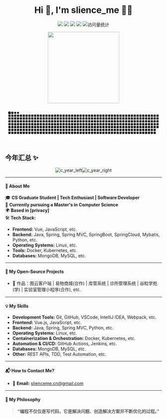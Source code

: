 <h1 align="center">Hi 👋, I'm slience_me 👨‍💻</h1>

<p align="center">
<a title="github" target="_blank" href="https://github.com/slience-me"><img src="https://img.shields.io/badge/dynamic/json?label=GitHub&suffix=%20followers&query=%24.data.totalSubs&url=https%3A%2F%2Fapi.spencerwoo.com%2Fsubstats%2F%3Fsource%3Dgithub%26queryKey%3Dslience-me&labelColor=282c34&color=353940&logo=github&longCache=true" ></a>
  <a href="https://slienceme.cn/"><img src="https://img.shields.io/badge/Website-主页-blu" /></a>
   <a href="https://blog.slienceme.cn/"><img src="https://img.shields.io/badge/Website-博客-blue" /></a>
   <a href="https://blog.csdn.net/slience_me/"><img src="https://img.shields.io/badge/CSDN-论坛-c32136" /></a>
   <img src="https://komarev.com/ghpvc/?username=slience-me&label=Views&color=0e75b6&style=flat" alt="访问量统计" />
</p>

<p align="center"><img height='230' width='230' src="https://oss.slienceme.cn/2025/_640_640.png"/> </p> 

<p align="center">
  <picture>
    <source media="(prefers-color-scheme: dark)" srcset="https://raw.githubusercontent.com/slience-me/slience-me/main/profile-snake-contrib/github-contribution-grid-snake-dark.svg">
    <source media="(prefers-color-scheme: light)" srcset="https://raw.githubusercontent.com/slience-me/slience-me/main/profile-snake-contrib/github-contribution-grid-snake.svg">
    <img alt="github-snake" src="https://raw.githubusercontent.com/slience-me/slience-me/main/profile-snake-contrib/github-contribution-grid-snake.svg">
  </picture>
</p>

## 今年汇总 ✨

<p align="center">
  <img alt="c_year_left" height="137px" src="https://github-readme-stats.vercel.app/api?username=slience-me&hide_title=true&hide_border=true&show_icons=true&在clude_all_commits=true&line_height=21&bg_color=0,EC6C6C,FFD479,FFFC79,73FA79&theme=graywhite&locale=cn" /><img alt="c_year_right" height="137px" src="https://github-readme-stats.vercel.app/api/top-langs/?username=slience-me&hide_title=true&hide_border=true&layout=compact&bg_color=0,73FA79,73FDFF,D783FF&theme=graywhite&locale=cn" />
</p>

---

#### 🚀 About Me

🎓 **CS Graduate Student | Tech Enthusiast | Software Developer**  
💼 **Currently pursuing a Master's in Computer Science**  
🌍 **Based in [privacy]**  
🛠️ **Tech Stack:**  
  - **Frontend:** Vue, JavaScript, etc. 
  - **Backend:** Java, Spring, Spring MVC, SpringBoot, SpringCloud, Mybatis, Python, etc.
  - **Operating Systems:** Linux, etc. 
  - **Tools:** Docker, Kubernetes, etc.
  - **Databases:** MongoDB, MySQL, etc.

---

#### 🔧 My Open-Source Projects

- 🏡 作品：图云客户端 | 易物商城(合作) | 库管系统 | 诊所管理系统 | 谷粒学苑(学) | 实验室管理小程序(合作), etc.

---

#### 💡 My Skills

- **Development Tools:** Git, GitHub, VSCode, IntelliJ IDEA, Webpack, etc. 
- **Frontend:** Vue.js, JavaScript, etc.   
- **Backend:** Java, Spring, Spring MVC, Python, etc.   
- **Operating Systems:** Linux, etc.   
- **Containerization & Orchestration:** Docker, Kubernetes, etc.   
- **Automation & CI/CD:** GitHub Actions, Jenkins, etc.   
- **Databases:** MongoDB, MySQL, etc.   
- **Other:** REST APIs, TDD, Test Automation, etc. 

---

#### 📬 How to Contact Me?

- 📧 **Email:** slienceme.cn@gmail.com

---

#### 💬 My Philosophy

> **“编程不仅仅是写代码，它是解决问题、创造解决方案并不断优化的过程。”**





